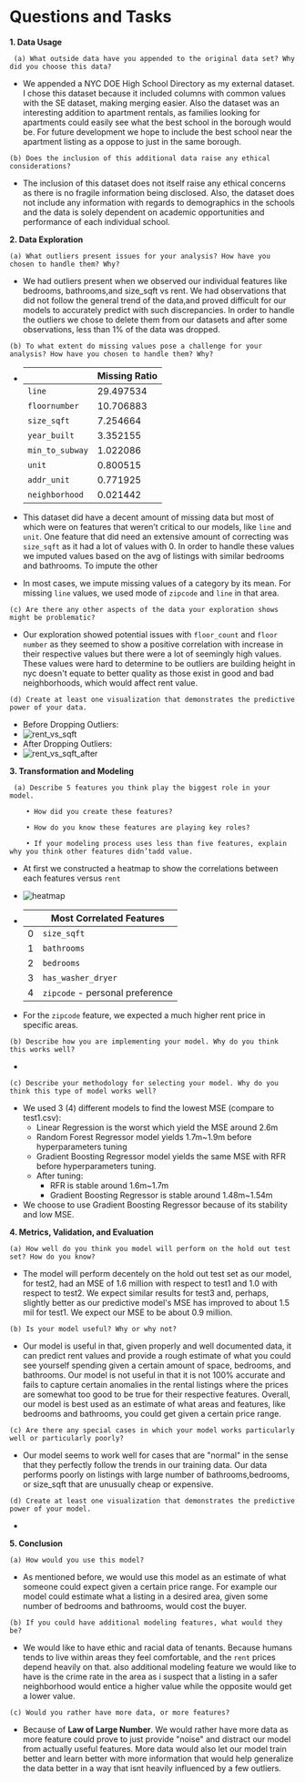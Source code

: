 # Questions and Tasks

**1. Data Usage**

 ``` (a) What outside data have you appended to the original data set? Why did you choose this data?```
  - We appended a NYC DOE High School Directory as my external dataset. I chose this dataset 
    because it included columns with common values with the SE dataset, making merging easier. 
    Also the dataset was an interesting addition to apartment rentals, as families looking for 
    apartments could easily see what the best school in the borough would be. For future development 
    we hope to include the best school near the apartment listing as a oppose to just in the same borough.


 ```(b) Does the inclusion of this additional data raise any ethical considerations?```
 - The inclusion of this dataset does not itself raise any ethical concerns as 
   there is no fragile information being disclosed. Also, the dataset does not include 
   any information with regards to demographics in the schools and the data is solely 
   dependent on academic opportunities and performance of each individual school. 

    
**2. Data Exploration**

```(a) What outliers present issues for your analysis? How have you chosen to handle them? Why?```

   - We had outliers present when we observed our individual features like bedrooms, bathrooms,and size_sqft vs rent. We had observations that did not follow the general trend of the data,and proved difficult for our models to accurately predict with such discrepancies. In order to handle the outliers we chose to delete them from our datasets and after some observations, less than 1% of the data was dropped.

 ```(b) To what extent do missing values pose a challenge for your analysis? How have you chosen to handle them? Why?```

- |                 | Missing Ratio |
  | :-------------- | ------------- |
  | `line`          | 29.497534     |
  | `floornumber`   | 10.706883     |
  | `size_sqft`     | 7.254664      |
  | `year_built`    | 3.352155      |
  | `min_to_subway` | 1.022086      |
  | `unit`          | 0.800515      |
  | `addr_unit`     | 0.771925      |
  | `neighborhood`  | 0.021442      |

- This dataset did have a decent amount of missing data but most of which were on features that weren’t critical to our models, like `line` and `unit`. One feature that did need an extensive amount of correcting was `size_sqft` as it had a lot of values with 0. In order to handle these values we imputed values based on the avg of listings with similar bedrooms and bathrooms. To impute the other

- In most cases, we impute missing values of a category by its mean. For missing `line` values, we used mode of `zipcode` and `line` in that area. 

```(c) Are there any other aspects of the data your exploration shows might be problematic?```
 - Our exploration showed potential issues with `floor_count` and `floor number` as they seemed to show 
   a positive correlation with increase in their respective values but there were a lot of seemingly high
   values. These values were hard to determine to be outliers are building height in nyc doesn't equate
   to better quality as those exist in good and bad neighborhoods, which would affect rent value.


```(d) Create at least one visualization that demonstrates the predictive power of your data.```

- Before Dropping Outliers:
 - ![rent_vs_sqft](https://i.gyazo.com/2eb3d18e077bd9eca6d9855b977c3b27.png)
- After Dropping Outliers:
 - ![rent_vs_sqft_after](https://i.gyazo.com/6feba016bd4ac849b99b8550b4ed40ca.png)

**3. Transformation and Modeling**

``` (a) Describe 5 features you think play the biggest role in your model.```
        
        • How did you create these features?
        
        • How do you know these features are playing key roles?
        
        • If your modeling process uses less than five features, explain why you think other features didn’tadd value.
        

   - At first we constructed a heatmap to show the correlations between each features versus `rent`

   - ![heatmap](https://i.gyazo.com/3900811bf8acdcc692892f47dfaf93e2.png)

   - |      | **Most Correlated Features**        |
     | ---- | ----------------------------------- |
     | 0    | ```size_sqft```                     |
     | 1    | ```bathrooms```                     |
     | 2    | ```bedrooms```                      |
     | 3    | ```has_washer_dryer```              |
     | 4    | ```zipcode``` - personal preference |

- For the `zipcode` feature, we expected a much higher rent price in specific areas. 

```(b) Describe how you are implementing your model. Why do you think this works well?```

- 

```(c) Describe your methodology for selecting your model. Why do you think this type of model works well?```

- We used 3 (4) different models to find the lowest MSE (compare to test1.csv):
  - Linear Regression is the worst which yield the MSE around 2.6m
  - Random Forest Regressor model yields 1.7m~1.9m before hyperparameters tuning
  - Gradient Boosting Regressor model yields the same MSE with RFR before hyperparameters tuning.
  - After tuning:
    - RFR is stable around 1.6m~1.7m
    - Gradient Boosting Regressor is stable around 1.48m~1.54m
- We choose to use Gradient Boosting Regressor because of its stability and low MSE.

**4. Metrics, Validation, and Evaluation**

```(a) How well do you think you model will perform on the hold out test set? How do you know?```

- The model will perform decentely on the hold out test set as our model, for test2, had an MSE of 1.6 million with respect to test1 and 1.0 with respect to test2. We expect similar results for test3 and, perhaps, slightly better as our predictive model's MSE has improved to about 1.5 mil for test1. We expect our MSE to be about 0.9 million.
 
```(b) Is your model useful? Why or why not?```

- Our model is useful in that, given properly and well documented data, it can predict rent values and provide a rough estimate of what you could see yourself spending given a certain amount of space, bedrooms, and bathrooms. Our model is not useful in that it is not 100% accurate and fails to capture certain anomalies in the rental listings where the prices are somewhat too good to be true for their respective features. Overall, our model is best used as an estimate of what areas and features, like bedrooms and bathrooms, you could get given a certain price range.

```(c) Are there any special cases in which your model works particularly well or particularly poorly?```
 - Our model seems to work well for cases that are "normal" in the sense that they perfectly follow the trends in our training data. Our data performs poorly on listings with large number of bathrooms,bedrooms, or size_sqft that are unusually cheap or expensive. 


```(d) Create at least one visualization that demonstrates the predictive power of your model.```

- 

**5. Conclusion**

```(a) How would you use this model?```

 - As mentioned before, we would use this model as an estimate of what someone could expect given a certain price range. For example our model could estimate what a listing in a desired area, given some number of bedrooms and bathrooms, would cost the buyer. 


```(b) If you could have additional modeling features, what would they be?```

- We would like to have ethic and racial data of tenants. Because humans tends to live within areas they feel comfortable, and the `rent` prices depend heavily on that. also additional modeling feature we would like to have is the crime rate in the area as i suspect that a listing in a safer neighborhood would entice a higher value while the opposite would get a lower value. 


```(c) Would you rather have more data, or more features?```

- Because of **Law of Large Number**. We would rather have more data as more feature could prove to just provide "noise" and distract our model from actually useful features. More data would also let our model train better and learn better with more information that would help generalize the data better in a way that isnt heavily influenced by a few outliers.

